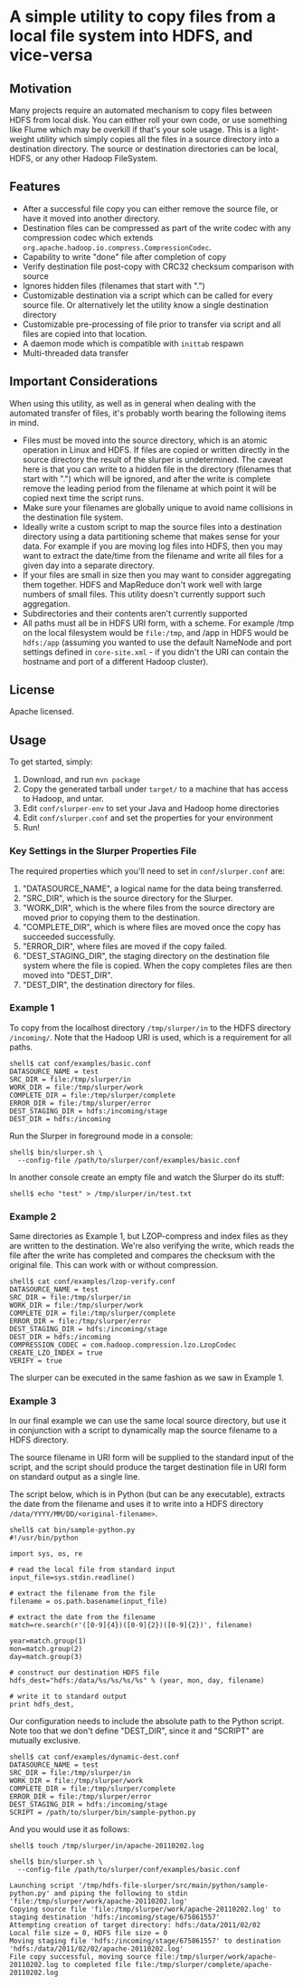 A simple utility to copy files from a local file system into HDFS, and vice-versa
=================================================================================

## Motivation

Many projects require an automated mechanism to copy files between HDFS from local disk.  You can either
roll your own code, or use something like Flume which may be overkill if that's your sole usage.
This is a light-weight utility which simply copies all the files in a source directory into a destination directory.
The source or destination directories can be local, HDFS, or any other Hadoop FileSystem.

## Features

* After a successful file copy you can either remove the source file, or have it moved into another directory.
* Destination files can be compressed as part of the write codec with any compression codec which extends `org.apache.hadoop.io.compress.CompressionCodec`.
* Capability to write "done" file after completion of copy
* Verify destination file post-copy with CRC32 checksum comparison with source
* Ignores hidden files (filenames that start with ".")
* Customizable destination via a script which can be called for every source file.  Or alternatively let the utility
know a single destination directory
* Customizable pre-processing of file prior to transfer via script
and all files are copied into that location.
* A daemon mode which is compatible with `inittab` respawn
* Multi-threaded data transfer

## Important Considerations

When using this utility, as well as in general when dealing with the automated transfer of files, it's probably
worth bearing the following items in mind.

* Files must be moved into the source directory, which is an atomic operation in Linux and HDFS.  If files are copied or
written directly in the source directory the result of the slurper is undetermined.  The caveat here is that
you can write to a hidden file in the directory (filenames that start with ".") which will be ignored, and after the
write is complete remove the leading period from the filename at which point it will be copied next time the script runs.
* Make sure your filenames are globally unique to avoid name collisions in the destination file system.
* Ideally write a custom script to map the source files into a destination directory using a data partitioning scheme that makes
 sense for your data.  For example if you are moving log files into HDFS, then you may want to extract the date/time from
 the filename and write all files for a given day into a separate directory.
*  If your files are small in size then you may want to consider aggregating them together.  HDFS and MapReduce don't
work well with large numbers of small files.  This utility doesn't currently support such aggregation.
* Subdirectories and their contents aren't currently supported
* All paths must all be in HDFS URI form, with a scheme.  For example /tmp on the local
 filesystem would be `file:/tmp`, and /app in HDFS would be `hdfs:/app` (assuming you wanted to use the default NameNode and
 port settings defined in `core-site.xml` - if you didn't the URI can contain the hostname and port of a different Hadoop cluster).

## License

Apache licensed.

## Usage

To get started, simply:

1. Download, and run `mvn package`
2. Copy the generated tarball under `target/` to a machine that has access to Hadoop, and untar.
3. Edit `conf/slurper-env` to set your Java and Hadoop home directories
4. Edit `conf/slurper.conf` and set the properties for your environment
5. Run!


### Key Settings in the Slurper Properties File

The required properties which you'll need to set in `conf/slurper.conf` are:

1.  "DATASOURCE_NAME", a logical name for the data being transferred.
2.  "SRC_DIR", which is the source directory for the Slurper.
3.  "WORK_DIR", which is the where files from the source directory are moved prior to copying them to the destination.
4.  "COMPLETE_DIR", which is where files are moved once the copy has succeeded successfully.
5.  "ERROR_DIR", where files are moved if the copy failed.
6.  "DEST_STAGING_DIR", the staging directory on the destination file system where the file is copied.  When the copy
completes files are then moved into "DEST_DIR".
7.  "DEST_DIR", the destination directory for files.


### Example 1

To copy from the localhost directory `/tmp/slurper/in` to the HDFS directory `/incoming/`.  Note that the Hadoop URI is used, which is a
 requirement for all paths.

<pre><code>shell$ cat conf/examples/basic.conf
DATASOURCE_NAME = test
SRC_DIR = file:/tmp/slurper/in
WORK_DIR = file:/tmp/slurper/work
COMPLETE_DIR = file:/tmp/slurper/complete
ERROR_DIR = file:/tmp/slurper/error
DEST_STAGING_DIR = hdfs:/incoming/stage
DEST_DIR = hdfs:/incoming
</code></pre>

Run the Slurper in foreground mode in a console:

<pre><code>shell$ bin/slurper.sh \
  --config-file /path/to/slurper/conf/examples/basic.conf
</code></pre>

In another console create an empty file and watch the Slurper do its stuff:

<pre><code>shell$ echo "test" > /tmp/slurper/in/test.txt
</code></pre>


### Example 2

Same directories as Example 1, but LZOP-compress and index files as they are written to the destination.
We're also verifying the write, which reads the file after the write has completed and compares the
checksum with the original file.  This can work with or without compression.

<pre><code>shell$ cat conf/examples/lzop-verify.conf
DATASOURCE_NAME = test
SRC_DIR = file:/tmp/slurper/in
WORK_DIR = file:/tmp/slurper/work
COMPLETE_DIR = file:/tmp/slurper/complete
ERROR_DIR = file:/tmp/slurper/error
DEST_STAGING_DIR = hdfs:/incoming/stage
DEST_DIR = hdfs:/incoming
COMPRESSION_CODEC = com.hadoop.compression.lzo.LzopCodec
CREATE_LZO_INDEX = true
VERIFY = true
</code></pre>

The slurper can be executed in the same fashion as we saw in Example 1.

### Example 3

In our final example we can use the same local source directory, but use it in conjunction with
a script to dynamically map the source filename to a HDFS directory.

The source filename in URI form will be supplied to the standard input of the script, and the
script should produce the target destination file in URI form on standard output as a single line.

The script below, which is in Python (but can be any executable), extracts the date from the filename and
uses it to write into a HDFS directory `/data/YYYY/MM/DD/<original-filename>`.

<pre><code>shell$ cat bin/sample-python.py
#!/usr/bin/python

import sys, os, re

# read the local file from standard input
input_file=sys.stdin.readline()

# extract the filename from the file
filename = os.path.basename(input_file)

# extract the date from the filename
match=re.search(r'([0-9]{4})([0-9]{2})([0-9]{2})', filename)

year=match.group(1)
mon=match.group(2)
day=match.group(3)

# construct our destination HDFS file
hdfs_dest="hdfs:/data/%s/%s/%s/%s" % (year, mon, day, filename)

# write it to standard output
print hdfs_dest,
</code></pre>

Our configuration needs to include the absolute path to the Python script.  Note too that we don't
define "DEST_DIR", since it and "SCRIPT" are mutually exclusive.

<pre><code>shell$ cat conf/examples/dynamic-dest.conf
DATASOURCE_NAME = test
SRC_DIR = file:/tmp/slurper/in
WORK_DIR = file:/tmp/slurper/work
COMPLETE_DIR = file:/tmp/slurper/complete
ERROR_DIR = file:/tmp/slurper/error
DEST_STAGING_DIR = hdfs:/incoming/stage
SCRIPT = /path/to/slurper/bin/sample-python.py
</code></pre>


And you would use it as follows:

<pre><code>shell$ touch /tmp/slurper/in/apache-20110202.log

shell$ bin/slurper.sh \
  --config-file /path/to/slurper/conf/examples/basic.conf

Launching script '/tmp/hdfs-file-slurper/src/main/python/sample-python.py' and piping the following to stdin 'file:/tmp/slurper/work/apache-20110202.log'
Copying source file 'file:/tmp/slurper/work/apache-20110202.log' to staging destination 'hdfs:/incoming/stage/675861557'
Attempting creation of target directory: hdfs:/data/2011/02/02
Local file size = 0, HDFS file size = 0
Moving staging file 'hdfs:/incoming/stage/675861557' to destination 'hdfs:/data/2011/02/02/apache-20110202.log'
File copy successful, moving source file:/tmp/slurper/work/apache-20110202.log to completed file file:/tmp/slurper/complete/apache-20110202.log
</code></pre>

